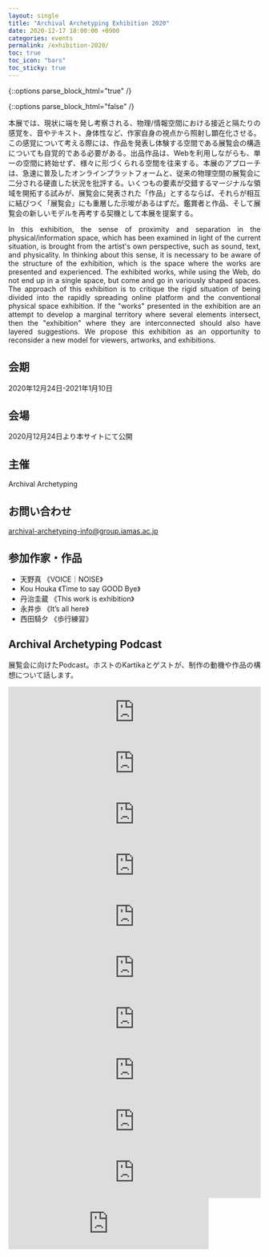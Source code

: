 ```yaml
---
layout: single
title: "Archival Archetyping Exhibition 2020"
date: 2020-12-17 18:00:00 +0900
categories: events
permalink: /exhibition-2020/
toc: true
toc_icon: "bars"
toc_sticky: true
---
```


{::options parse_block_html="true" /}
<style type="text/css">
p {
  text-align: justify;
}
</style>
{::options parse_block_html="false" /}

<!-- # Archival Archetyping Exhibition 2020 -->

本展では、現状に端を発し考察される、物理/情報空間における接近と隔たりの感覚を、音やテキスト、身体性など、作家自身の視点から照射し顕在化させる。この感覚について考える際には、作品を発表し体験する空間である展覧会の構造についても自覚的である必要がある。出品作品は、Webを利用しながらも、単一の空間に終始せず、様々に形づくられる空間を往来する。本展のアプローチは、急速に普及したオンラインプラットフォームと、従来の物理空間の展覧会に二分される硬直した状況を批評する。いくつもの要素が交錯するマージナルな領域を開拓する試みが、展覧会に発表された「作品」とするならば、それらが相互に結びつく「展覧会」にも重層した示唆があるはずだ。鑑賞者と作品、そして展覧会の新しいモデルを再考する契機として本展を提案する。

In this exhibition, the sense of proximity and separation in the physical/information space, which has been examined in light of the current situation, is brought from the artist's own perspective, such as sound, text, and physicality. In thinking about this sense, it is necessary to be aware of the structure of the exhibition, which is the space where the works are presented and experienced. The exhibited works, while using the Web, do not end up in a single space, but come and go in variously shaped spaces. The approach of this exhibition is to critique the rigid situation of being divided into the rapidly spreading online platform and the conventional physical space exhibition. If the "works" presented in the exhibition are an attempt to develop a marginal territory where several elements intersect, then the "exhibition" where they are interconnected should also have layered suggestions. We propose this exhibition as an opportunity to reconsider a new model for viewers, artworks, and exhibitions.



## 会期
2020年12月24日-2021年1月10日

## 会場
2020月12月24日より本サイトにて公開

## 主催
Archival Archetyping

## お問い合わせ
[archival-archetyping-info@group.iamas.ac.jp](mailto:archival-archetyping-info@group.iamas.ac.jp)

## 参加作家・作品
- 天野真 《VOICE｜NOISE》
- Kou Houka 《Time to say GOOD Bye》
- 丹治圭蔵 《This work is exhibition》
- 永井歩 《It’s all here》
- 西田騎夕 《歩行練習》

## Archival Archetyping Podcast
展覧会に向けたPodcast。ホストのKartikaとゲストが、制作の動機や作品の構想について話します。
<iframe src="https://anchor.fm/iamasaa/embed/episodes/0-Introduction-emciku/a-a3qrou4" height="102px" width="100%" frameborder="0" scrolling="no"></iframe>

<iframe src="https://anchor.fm/iamasaa/embed/episodes/1-Interview-with-Kobayashi-Shigeru-emj8m2/a-a3sa9dj" height="102px" width="100%" frameborder="0" scrolling="no"></iframe>

<iframe src="https://anchor.fm/iamasaa/embed/episodes/2-Noise-with-Searching-for-Noise-with-Makoto-Amano-emob5u/a-a3taqmd" height="102px" width="100%" frameborder="0" scrolling="no"></iframe>

<iframe src="https://anchor.fm/iamasaa/embed/episodes/3-Time-to-say-Goodbye-with-Kou-Houka-emu504/a-a3uhjgq" height="102px" width="100%" frameborder="0" scrolling="no"></iframe>

<iframe src="https://anchor.fm/iamasaa/embed/episodes/4ArchivewithRethinking-Archive-with-Ayumi-Nagai-en1r0s/a-a3vb3l6" height="102px" width="100%" frameborder="0" scrolling="no"></iframe>

<iframe src="https://anchor.fm/iamasaa/embed/episodes/5-Interview-with-Matsui-Shigeru-en75st/a-a40fle4" height="102px" width="100%" frameborder="0" scrolling="no"></iframe>

<iframe src="https://anchor.fm/iamasaa/embed/episodes/6--with--Thinking-about-communication-from-here-onwards-with-Kiyu-Nishida-enbrub/a-a41f0f7" height="102px" width="100%" frameborder="0" scrolling="no"></iframe>

<iframe src="https://anchor.fm/iamasaa/embed/episodes/7-Interview-with-Ryota-Kuwakubo-enhc81/a-a42l425" height="102px" width="100%" frameborder="0" scrolling="no"></iframe>

<iframe src="https://anchor.fm/iamasaa/embed/episodes/8with-Exhibition-as-ArtworkArtwork-as-Exhibition-with-Keizou-Tanji-enlprt/a-a43k625" height="102px" width="100%" frameborder="0" scrolling="no"></iframe>

<iframe src="https://anchor.fm/iamasaa/embed/episodes/9-Group-Discussion-with-all-creators-enrbvf" height="102px" width="100%" frameborder="0" scrolling="no"></iframe>

<iframe src="https://anchor.fm/iamasaa/embed/episodes/10-Group-Discussion-with-faculty-members-envp65" height="102px" width="400px" frameborder="0" scrolling="no"></iframe>
